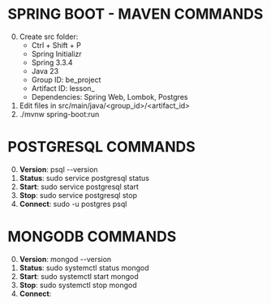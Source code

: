 # SPRING BOOT - MAVEN COMMANDS
0. Create src folder:
    - Ctrl + Shift + P
    - Spring Initializr
    - Spring 3.3.4
    - Java 23
    - Group ID: be_project<n>
    - Artifact ID: lesson_<n>
    - Dependencies: Spring Web, Lombok, Postgres
1. Edit files in src/main/java/<group_id>/<artifact_id>
2. ./mvnw spring-boot:run



# POSTGRESQL COMMANDS
0. **Version**: psql --version
1. **Status**: sudo service postgresql status 
2. **Start**: sudo service postgresql start
3. **Stop**: sudo service postgresql stop
4. **Connect**: sudo -u postgres psql

# MONGODB COMMANDS
0. **Version**: mongod --version
1. **Status**: sudo systemctl status mongod
2. **Start**: sudo systemctl start mongod
3. **Stop**: sudo systemctl stop mongod
4. **Connect**: 